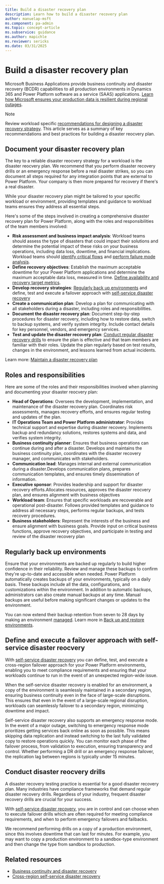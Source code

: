 ```yaml
---
title: Build a disaster recovery plan
description: Learn how to build a disaster recovery plan
author: manuelap-msft
ms.component: pa-admin
ms.topic: concept-article
ms.subservice: guidance
ms.author: mapichle
ms.reviewer: sericks
ms.date: 03/31/2025
---
```


# Build a disaster recovery plan

Microsoft Business Applications provide business continuity and disaster recovery (BCDR) capabilities to all production environments in Dynamics 365 and Power Platform software as a service (SAAS) applications. [Learn how Microsoft ensures your production data is resilient during regional outages](/power-platform/admin/business-continuity-disaster-recovery).

> [!NOTE]
> Review workload specific [recommendations for designing a disaster recovery strategy](/power-platform/well-architected/reliability/disaster-recovery). This article serves as a summary of key recommendations and best practices for building a disaster reocvery plan.

## Document your disaster recovery plan

The key to a reliable disaster reocvery strategy for a workload is the disaster reocvery plan. We recommend that you perform disaster recovery drills or an emergency response before a real disaster strikes, so you can document all steps required for any integration points that are external to Power Platform. Your company is then more prepared for recovery if there's a real disaster.

While your disaster recovery plan might be tailored to your specific workload or environment, providing templates and guidance to workload teams ensures they address all essential steps.

Here's some of the steps involved in creating a comprehensive disaster recovery plan for Power Platform, along with the roles and responsibilities of the team members involved:

- **Risk assessment and business impact analysis**: Workload teams should assess the type of disasters that could impact their solutions and determine the potential impact of these risks on your business operations, including data loss, downtime, and financial implications. Workload teams should [identify critical flows](/power-platform/well-architected/reliability/identify-flows) and [perform failure mode analysis](/power-platform/well-architected/reliability/failure-mode-analysis).
- **Define recovery objectives**: Establish the maximum acceptable downtime for your Power Platform applications and determine the maximum acceptable data loss, measured in time. [Define availability and recovery target metrics](/power-platform/well-architected/reliability/metrics).
- **Develop recovery strategies**: [Regularly back up environments](#regularly-back-up-environments) and define, test and execute a failover approach with [self-service disaster recovery](#define-and-execute-a-failover-approach-with-self-service-disaster-reocvery)
- **Create a communication plan**: Develop a plan for communicating with all stakeholders during a disaster, including roles and responsibilities.
- **Document the disaster recovery plan**: Document step-by-step procedures for disaster recovery, including how to restore data, switch to backup systems, and verify system integrity. Include contact details for key personnel, vendors, and emergency services.
- **Test and update the disaster recovery plan**: [Conduct regular disaster recovery drills](#conduct-disaster-reocvery-drills) to ensure the plan is effective and that team members are familiar with their roles. Update the plan regularly based on test results, changes in the environment, and lessons learned from actual incidents.

Learn more: [Maintain a disaster recovery plan](/power-platform/well-architected/reliability/disaster-recovery#maintain-a-disaster-recovery-plan)

## Roles and responsibilities

Here are some of the roles and their responsibilities involved when planning and documenting your disaster reocvery plan: 

- **Head of Operations**: Oversees the development, implementation, and maintenance of the disaster recovery plan. Coordinates risk assessments, manages recovery efforts, and ensures regular testing and updates of the plan.
- **IT Operations Team and Power Platform administrator**: Provides technical support and expertise during disaster recovery. Implements backup and redundancy solutions, restores systems and data, and verifies system integrity.
- **Business continuity planner**: Ensures that business operations can continue during and after a disaster. Develops and maintains the business continuity plan, coordinates with the disaster recovery manager, and communicates with stakeholders.
- **Communication lead**: Manages internal and external communication during a disaster.Develops communication plans, prepares communication templates, and ensures timely dissemination of information.
- **Executive sponsor**: Provides leadership and support for disaster recovery efforts.Allocates resources, approves the disaster reocvery plan, and ensures alignment with business objectives
- **Workload team**: Ensures that specific workloads are recoverable and operational post-disaster. Follows provided templates and guidance to address all necessary steps, performs regular backups, and tests recovery procedures.
- **Business stakeholders**: Represent the interests of the business and ensure alignment with business goals. Provide input on critical business functions, approve recovery objectives, and participate in testing and review of the disaster recovery plan

## Regularly back up environments

Ensure that your environments are backed up regularly to build higher confidence in their reliability. Review and manage these backups to confirm they're up-to-date and accessible when needed. Power Platform automatically creates backups of your environments, typically on a daily basis. These backups include all the data, configurations, and customizations within the environment. In addition to automatic backups, administrators can also create manual backups at any time. Manual backups are useful before making significant changes or updates to the environment.

You can now extend their backup retention from seven to 28 days by making an environment [managed](/power-platform/admin/managed-environment-overview). Learn more in [Back up and restore environments](/power-platform/admin/backup-restore-environments).

## Define and execute a failover approach with self-service disaster reocvery

With [self-service disaster recovery](/power-platform/admin/business-continuity-disaster-recovery) you can define, test, and execute a cross-region failover approach for your Power Platform environments, enabling you to meet compliance requirements and ensuring that your workloads continue to run in the event of an unexpected region-wide issue.

When the self-service disaster recovery is enabled for an environment, a copy of the environment is seamlessly maintained in a secondary region, ensuring business continuity even in the face of large-scale disruptions. This ensures that even in the event of a large-scale regional disruption, workloads can seamlessly failover to a secondary region, minimizing downtime and impact.

Self-service disaster recovery also supports an emergency response mode. In the event of a major outage, switching to emergency response mode prioritizes getting services back online as soon as possible. This means skipping data replication and instead switching to the last fully validated copy to restore operations quickly. You can monitor each phase of the failover process, from validation to execution, ensuring transparency and control. Whether performing a DR drill or an emergency response failover, the replication lag between regions is typically under 15 minutes.  

## Conduct disaster reocvery drills

A disaster recovery testing practice is essential for a good disaster recovery plan. Many industries have compliance frameworks that demand regular disaster recovery drills. Regardless of your industry, frequent disaster recovery drills are crucial for your success.

With [self-service disaster recovery](/power-platform/admin/business-continuity-disaster-recovery), you are in control and can choose when to execute failover drills which are often required for meeting compliance requirements, and when to perform emergency failovers and failbacks.  

We recommend performing drills on a copy of a production environment, since this involves downtime that can last for minutes. For example, you may want to copy a production environment to a sandbox-type environment and then change the type from sandbox to production.

## Related resources

- [Business continuity and disaster recovery](/power-platform/admin/business-continuity-disaster-recovery)
- [Cross-region self-service disaster recovery](power-platform/admin/business-continuity-disaster-recovery?tabs=new#cross-region-self-service-disaster-recovery-preview)
